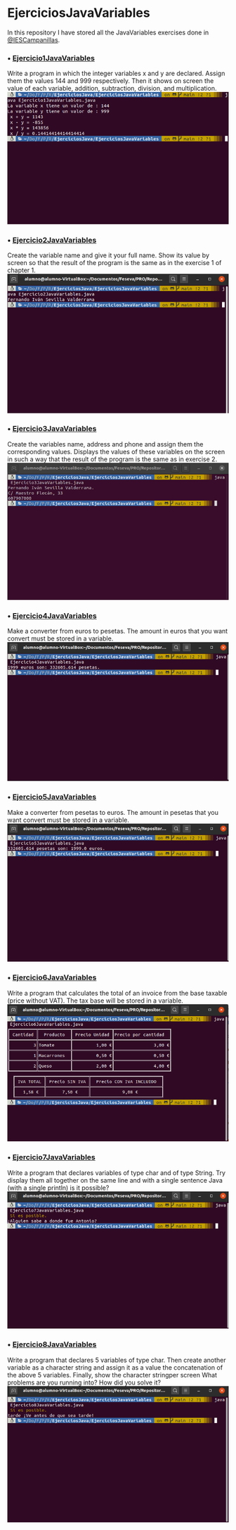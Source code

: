 # EjerciciosJavaVariables
In this repository I have stored all the JavaVariables exercises done in [@IESCampanillas](https://github.com/IESCampanillas).

### • [Ejercicio1JavaVariables](https://github.com/FESEVA/EjerciciosJava/blob/main/EjerciciosJavaVariables/Ejercicio1JavaVariables.java)
Write a program in which the integer variables x and y are declared. Assign them the values 144 and 999 respectively. Then it shows on screen the value of each variable, addition, subtraction, division, and multiplication.
![Image of Ejercicio1JavaVariable](https://github.com/FESEVA/EjerciciosJava/blob/main/EjerciciosJavaVariables/ImagenesJavaVariables/1.png)


### • [Ejercicio2JavaVariables](https://github.com/FESEVA/EjerciciosJava/blob/main/EjerciciosJavaVariables/Ejercicio2JavaVariables.java)
Create the variable name and give it your full name. Show its value by screen so that the result of the program is the same as in the exercise 1 of chapter 1.
![Image of Ejercicio2JavaVariable](https://github.com/FESEVA/EjerciciosJava/blob/main/EjerciciosJavaVariables/ImagenesJavaVariables/2.png)

### • [Ejercicio3JavaVariables](https://github.com/FESEVA/EjerciciosJava/blob/main/EjerciciosJavaVariables/Ejercicio3JavaVariables.java)
Create the variables name, address and phone and assign them the corresponding values. Displays the values of these variables on the screen in such a way that the result of the program is the same as in exercise 2.
![Image of Ejercicio3JavaVariable](https://github.com/FESEVA/EjerciciosJava/blob/main/EjerciciosJavaVariables/ImagenesJavaVariables/3.png)


### • [Ejercicio4JavaVariables](https://github.com/FESEVA/EjerciciosJava/blob/main/EjerciciosJavaVariables/Ejercicio4JavaVariables.java)
Make a converter from euros to pesetas. The amount in euros that you want convert must be stored in a variable.
![Image of Ejercicio4JavaVariable](https://github.com/FESEVA/EjerciciosJava/blob/main/EjerciciosJavaVariables/ImagenesJavaVariables/4.png)


### • [Ejercicio5JavaVariables](https://github.com/FESEVA/EjerciciosJava/blob/main/EjerciciosJavaVariables/Ejercicio5JavaVariables.java)
Make a converter from pesetas to euros. The amount in pesetas that you want convert must be stored in a variable.
![Image of Ejercicio5JavaVariable](https://github.com/FESEVA/EjerciciosJava/blob/main/EjerciciosJavaVariables/ImagenesJavaVariables/5.png)


### • [Ejercicio6JavaVariables](https://github.com/FESEVA/EjerciciosJava/blob/main/EjerciciosJavaVariables/Ejercicio6JavaVariables.java)
Write a program that calculates the total of an invoice from the base taxable (price without VAT). The tax base will be stored in a variable.
![Image of Ejercicio6JavaVariable](https://github.com/FESEVA/EjerciciosJava/blob/main/EjerciciosJavaVariables/ImagenesJavaVariables/6.png)


### • [Ejercicio7JavaVariables](https://github.com/FESEVA/EjerciciosJava/blob/main/EjerciciosJavaVariables/Ejercicio7JavaVariables.java)
Write a program that declares variables of type char and of type String. Try display them all together on the same line and with a single sentence Java (with a single println) is it possible?
![Image of Ejercicio7JavaVariable](https://github.com/FESEVA/EjerciciosJava/blob/main/EjerciciosJavaVariables/ImagenesJavaVariables/7.png)


### • [Ejercicio8JavaVariables](https://github.com/FESEVA/EjerciciosJava/blob/main/EjerciciosJavaVariables/Ejercicio8JavaVariables.java)
Write a program that declares 5 variables of type char. Then create
another variable as a character string and assign it as a value the concatenation of the above 5 variables. Finally, show the character stringper screen What problems are you running into? How did you solve it?
![Image of Ejercicio8JavaVariable](https://github.com/FESEVA/EjerciciosJava/blob/main/EjerciciosJavaVariables/ImagenesJavaVariables/8.png)
